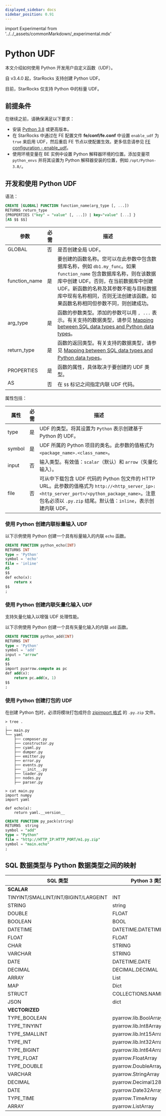 ```yaml
---
displayed_sidebar: docs
sidebar_position: 0.91
---
```


import Experimental from '../../_assets/commonMarkdown/_experimental.mdx'

# Python UDF

<Experimental />

本文介绍如何使用 Python 开发用户自定义函数（UDF）。

自 v3.4.0 起，StarRocks 支持创建 Python UDF。

目前，StarRocks 仅支持 Python 中的标量 UDF。

## 前提条件

在继续之前，请确保满足以下要求：

- 安装 [Python 3.8](https://www.python.org/downloads/release/python-380/) 或更高版本。
- 在 StarRocks 中通过在 FE 配置文件 **fe/conf/fe.conf** 中设置 `enable_udf` 为 `true` 来启用 UDF，然后重启 FE 节点以使配置生效。更多信息请参见 [FE configuration - enable_udf](../../administration/management/FE_configuration.md#enable_udf)。
- 使用环境变量在 BE 实例中设置 Python 解释器环境的位置。添加变量项 `python_envs` 并将其设置为 Python 解释器安装的位置，例如 `/opt/Python-3.8/`。

## 开发和使用 Python UDF

语法：

```SQL
CREATE [GLOBAL] FUNCTION function_name(arg_type [, ...])
RETURNS return_type
{PROPERTIES ("key" = "value" [, ...]) | key="value" [...] }
[AS $$ $$]
```

| **参数**        | **必需** | **描述**                                                                 |
| ------------- | -------- | ------------------------------------------------------------------------ |
| GLOBAL        | 否       | 是否创建全局 UDF。                                                        |
| function_name | 是       | 要创建的函数名称。您可以在此参数中包含数据库名称，例如 `db1.my_func`。如果 `function_name` 包含数据库名称，则在该数据库中创建 UDF。否则，在当前数据库中创建 UDF。新函数的名称及其参数不能与目标数据库中现有名称相同，否则无法创建该函数。如果函数名称相同但参数不同，则创建成功。 |
| arg_type      | 是       | 函数的参数类型。添加的参数可以用 `, ...` 表示。有关支持的数据类型，请参见 [Mapping between SQL data types and Python data types](#mapping-between-sql-data-types-and-python-data-types)。 |
| return_type   | 是       | 函数的返回类型。有关支持的数据类型，请参见 [Mapping between SQL data types and Python data types](#mapping-between-sql-data-types-and-python-data-types)。 |
| PROPERTIES    | 是       | 函数的属性，具体取决于要创建的 UDF 类型。                               |
| AS $$ $$      | 否       | 在 `$$` 标记之间指定内联 UDF 代码。                                      |

属性包括：

| **属性**  | **必需** | **描述**                                                              |
| --------- | -------- | -------------------------------------------------------------------- |
| type      | 是       | UDF 的类型。将其设置为 `Python` 表示创建基于 Python 的 UDF。          |
| symbol    | 是       | UDF 所属的 Python 项目的类名。此参数的值格式为 `<package_name>.<class_name>`。 |
| input     | 否       | 输入类型。有效值：`scalar`（默认）和 `arrow`（矢量化输入）。         |
| file      | 否       | 可从中下载包含 UDF 代码的 Python 包文件的 HTTP URL。此参数的值格式为 `http://<http_server_ip>:<http_server_port>/<python_package_name>`。注意包名必须以 `.py.zip` 结尾。默认值：`inline`，表示创建内联 UDF。 |

### 使用 Python 创建内联标量输入 UDF

以下示例使用 Python 创建一个具有标量输入的内联 `echo` 函数。

```SQL
CREATE FUNCTION python_echo(INT)
RETURNS INT
type = 'Python'
symbol = 'echo'
file = 'inline'
AS
$$
def echo(x):
    return x
$$
;
```

### 使用 Python 创建内联矢量化输入 UDF

支持矢量化输入以增强 UDF 处理性能。

以下示例使用 Python 创建一个具有矢量化输入的内联 `add` 函数。

```SQL
CREATE FUNCTION python_add(INT) 
RETURNS INT
type = 'Python'
symbol = 'add'
input = "arrow"
AS
$$
import pyarrow.compute as pc
def add(x):
    return pc.add(x, 1)
$$
;
```

### 使用 Python 创建打包的 UDF

在创建 Python 包时，必须将模块打包成符合 [zipimport 格式](https://docs.python.org/3/library/zipimport.html) 的 `.py.zip` 文件。

```Plain
> tree .
.
├── main.py
└── yaml
    ├── composer.py
    ├── constructor.py
    ├── cyaml.py
    ├── dumper.py
    ├── emitter.py
    ├── error.py
    ├── events.py
    ├── __init__.py
    ├── loader.py
    ├── nodes.py
    ├── parser.py
```

```Plain
> cat main.py 
import numpy
import yaml

def echo(a):
    return yaml.__version__
```

```SQL
CREATE FUNCTION py_pack(string) 
RETURNS  string 
symbol = "add"
type = "Python"
file = "http://HTTP_IP:HTTP_PORT/m1.py.zip"
symbol = "main.echo"
;
```

## SQL 数据类型与 Python 数据类型之间的映射

| SQL 类型                             | Python 3 类型           |
| ------------------------------------ | ----------------------- |
| **SCALAR**                           |                         |
| TINYINT/SMALLINT/INT/BIGINT/LARGEINT | INT                     |
| STRING                               | string                  |
| DOUBLE                               | FLOAT                   |
| BOOLEAN                              | BOOL                    |
| DATETIME                             | DATETIME.DATETIME       |
| FLOAT                                | FLOAT                   |
| CHAR                                 | STRING                  |
| VARCHAR                              | STRING                  |
| DATE                                 | DATETIME.DATE           |
| DECIMAL                              | DECIMAL.DECIMAL         |
| ARRAY                                | List                    |
| MAP                                  | Dict                    |
| STRUCT                               | COLLECTIONS.NAMEDTUPLE  |
| JSON                                 | dict                    |
| **VECTORIZED**                       |                         |
| TYPE_BOOLEAN                         | pyarrow.lib.BoolArray   |
| TYPE_TINYINT                         | pyarrow.lib.Int8Array   |
| TYPE_SMALLINT                        | pyarrow.lib.Int15Array  |
| TYPE_INT                             | pyarrow.lib.Int32Array  |
| TYPE_BIGINT                          | pyarrow.lib.Int64Array  |
| TYPE_FLOAT                           | pyarrow.FloatArray      |
| TYPE_DOUBLE                          | pyarrow.DoubleArray     |
| VARCHAR                              | pyarrow.StringArray     |
| DECIMAL                              | pyarrow.Decimal128Array |
| DATE                                 | pyarrow.Date32Array     |
| TYPE_TIME                            | pyarrow.TimeArray       |
| ARRAY                                | pyarrow.ListArray       |